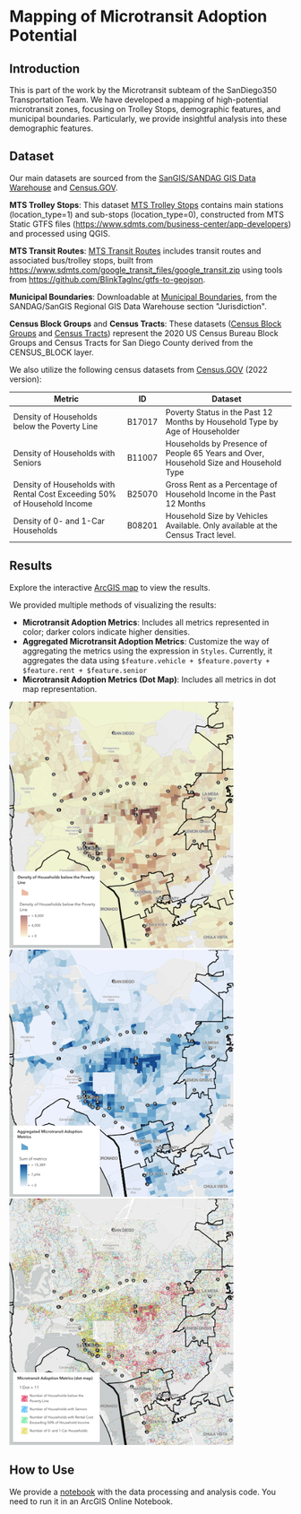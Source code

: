 # Mapping of Microtransit Adoption Potential

## Introduction
This is part of the work by the Microtransit subteam of the SanDiego350 Transportation Team. We have developed a mapping of high-potential microtransit zones, focusing on Trolley Stops, demographic features, and municipal boundaries. Particularly, we provide insightful analysis into these demographic features.

## Dataset

Our main datasets are sourced from the [SanGIS/SANDAG GIS Data Warehouse](https://rdw.sandag.org/Account/gisdtview) and [Census.GOV](https://data.census.gov/all?g=050XX00US06073$1500000).

**MTS Trolley Stops**: This dataset [MTS Trolley Stops](./data/MTS%20Trolley%20Stop.gpkg) contains main stations (location_type=1) and sub-stops (location_type=0), constructed from MTS Static GTFS files (https://www.sdmts.com/business-center/app-developers) and processed using QGIS.

**MTS Transit Routes**: [MTS Transit Routes](./data/MTS%20Transit%20Routes.geojson) includes transit routes and associated bus/trolley stops, built from https://www.sdmts.com/google_transit_files/google_transit.zip using tools from https://github.com/BlinkTagInc/gtfs-to-geojson.

**Municipal Boundaries**: Downloadable at [Municipal Boundaries](https://rdw.sandag.org/Account/GetFSFile.aspx?dir=Jurisdiction&Name=Municipal_Boundaries.zip), from the SANDAG/SanGIS Regional GIS Data Warehouse section "Jurisdiction".

**Census Block Groups** and **Census Tracts**: These datasets ([Census Block Groups](https://rdw.sandag.org/Account/GetFSFile.aspx?dir=Census&Name=CENSUS_BLOCKGROUPS.zip) and [Census Tracts](https://rdw.sandag.org/Account/GetFSFile.aspx?dir=Census&Name=CENSUS_TRACTS_2020.zip)) represent the 2020 US Census Bureau Block Groups and Census Tracts for San Diego County derived from the CENSUS_BLOCK layer.

We also utilize the following census datasets from [Census.GOV](https://data.census.gov/all?g=050XX00US06073$1500000) (2022 version):

| Metric | ID | Dataset |
| ------ | -- | ------- |
| Density of Households below the Poverty Line | B17017 | Poverty Status in the Past 12 Months by Household Type by Age of Householder |
| Density of Households with Seniors | B11007 | Households by Presence of People 65 Years and Over, Household Size and Household Type |
| Density of Households with Rental Cost Exceeding 50% of Household Income | B25070 | Gross Rent as a Percentage of Household Income in the Past 12 Months |
| Density of 0- and 1-Car Households | B08201 | Household Size by Vehicles Available. Only available at the Census Tract level. |

## Results

Explore the interactive [ArcGIS map](https://ucsdonline.maps.arcgis.com/apps/mapviewer/index.html?webmap=eb482be5da7141ae8989c57dc311da55) to view the results.

We provided multiple methods of visualizing the results:
- **Microtransit Adoption Metrics**: Includes all metrics represented in color; darker colors indicate higher densities.
- **Aggregated Microtransit Adoption Metrics**: Customize the way of aggregating the metrics using the expression in `Styles`. Currently, it aggregates the data using `$feature.vehicle + $feature.poverty + $feature.rent + $feature.senior`
- **Microtransit Adoption Metrics (Dot Map)**: Includes all metrics in dot map representation.


<img src="./resources/image-2.png" width='400'>
<img src="./resources/image-1.png" width='400'>
<img src="./resources/image.png" width='400'>

## How to Use

We provide a [notebook](./notebook.ipynb) with the data processing and analysis code. You need to run it in an ArcGIS Online Notebook.
